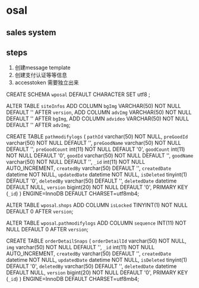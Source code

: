 # osal
## sales system

## steps
1. 创建message template
2. 创建支付认证等等信息
3. accesstoken 需要独立出来

CREATE SCHEMA `wposal` DEFAULT CHARACTER SET utf8 ;

ALTER TABLE `siteInfos` 
ADD COLUMN `bgImg` VARCHAR(50) NOT NULL DEFAULT '' AFTER `version`,
ADD COLUMN `advImg` VARCHAR(50) NOT NULL DEFAULT '' AFTER `bgImg`,
ADD COLUMN `advideo` VARCHAR(50) NOT NULL DEFAULT '' AFTER `advImg`;

CREATE TABLE `pathmodifylogs` (
  `pathId` varchar(50) NOT NULL,
  `preGoodId` varchar(50) NOT NULL DEFAULT '',
  `preGoodName` varchar(50) NOT NULL DEFAULT '',
  `preGoodCount` int(11) NOT NULL DEFAULT '0',
  `goodCount` int(11) NOT NULL DEFAULT '0',
  `goodId` varchar(50) NOT NULL DEFAULT '',
  `goodName` varchar(50) NOT NULL DEFAULT '',
  `_id` int(11) NOT NULL AUTO_INCREMENT,
  `createdBy` varchar(50) DEFAULT '',
  `createdDate` datetime NOT NULL,
  `updatedDate` datetime NOT NULL,
  `isDeleted` tinyint(1) DEFAULT '0',
  `deletedBy` varchar(50) DEFAULT '',
  `deletedDate` datetime DEFAULT NULL,
  `version` bigint(20) NOT NULL DEFAULT '0',
  PRIMARY KEY (`_id`)
) ENGINE=InnoDB DEFAULT CHARSET=utf8mb4;

ALTER TABLE `wposal`.`shops` 
ADD COLUMN `isLocked` TINYINT(1) NOT NULL DEFAULT 0 AFTER `version`;

ALTER TABLE `wposal`.`pathmodifylogs` 
ADD COLUMN `sequence` INT(11) NOT NULL DEFAULT 0 AFTER `version`;

CREATE TABLE `orderDetailSnaps` (
  `orderDetailId` varchar(50) NOT NULL,
  `img` varchar(50) NOT NULL DEFAULT '',
  `_id` int(11) NOT NULL AUTO_INCREMENT,
  `createdBy` varchar(50) DEFAULT '',
  `createdDate` datetime NOT NULL,
  `updatedDate` datetime NOT NULL,
  `isDeleted` tinyint(1) DEFAULT '0',
  `deletedBy` varchar(50) DEFAULT '',
  `deletedDate` datetime DEFAULT NULL,
  `version` bigint(20) NOT NULL DEFAULT '0',
  PRIMARY KEY (`_id`)
) ENGINE=InnoDB DEFAULT CHARSET=utf8mb4;